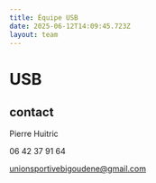 ```yaml
---
title: Équipe USB
date: 2025-06-12T14:09:45.723Z
layout: team
---
```


# USB



## contact 

Pierre Huitric 

06 42 37 91 64

unionsportivebigoudene@gmail.com


